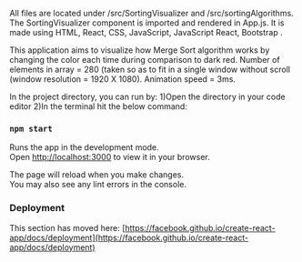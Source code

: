 All files are located under /src/SortingVisualizer and /src/sortingAlgorithms. 
The SortingVisualizer component is imported and rendered in App.js.
It is made using HTML, React, CSS, JavaScript, JavaScript React, Bootstrap .

This application aims to visualize how Merge Sort algorithm works by changing the color each time during comparison to dark red.
Number of elements in array = 280 (taken so as to fit in a single window without scroll (window resolution = 1920 X 1080).
Animation speed = 3ms.

In the project directory, you can run by:
1)Open the directory in your code editor
2)In the terminal hit the below command:
### `npm start`

Runs the app in the development mode.\
Open [http://localhost:3000](http://localhost:3000) to view it in your browser.

The page will reload when you make changes.\
You may also see any lint errors in the console.

### Deployment

This section has moved here: [https://facebook.github.io/create-react-app/docs/deployment](https://facebook.github.io/create-react-app/docs/deployment)
